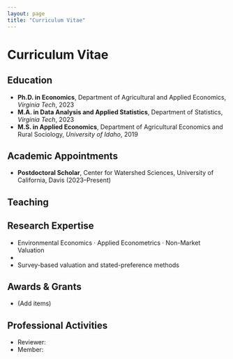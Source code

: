 ```yaml
---
layout: page
title: "Curriculum Vitae"
---
```


# Curriculum Vitae

## Education
- **Ph.D. in Economics**, Department of Agricultural and Applied Economics, *Virginia Tech*, 2023  
- **M.A. in Data Analysis and Applied Statistics**, Department of Statistics, *Virginia Tech*, 2023  
- **M.S. in Applied Economics**, Department of Agricultural Economics and Rural Sociology, *University of Idaho*, 2019  

## Academic Appointments
- **Postdoctoral Scholar**, Center for Watershed Sciences, University of California, Davis (2023–Present)

## Teaching


## Research Expertise
- Environmental Economics · Applied Econometrics · Non-Market Valuation  
- 
- Survey-based valuation and stated-preference methods

## Awards & Grants
- (Add items)

## Professional Activities
- Reviewer: 
- Member: 

